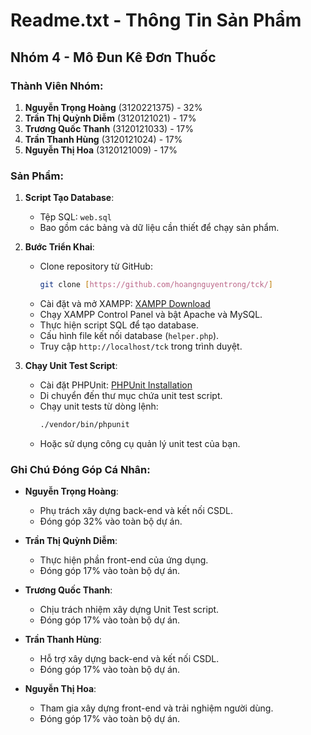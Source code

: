 # Readme.txt - Thông Tin Sản Phẩm

## Nhóm 4 - Mô Đun Kê Đơn Thuốc

### Thành Viên Nhóm:
1. **Nguyễn Trọng Hoàng** (3120221375) - 32%
2. **Trần Thị Quỳnh Diễm** (3120121021) - 17%
3. **Trương Quốc Thanh** (3120121033) - 17%
4. **Trần Thanh Hùng** (3120121024) - 17%
5. **Nguyễn Thị Hoa** (3120121009) - 17%

### Sản Phẩm:
1. **Script Tạo Database**:
   - Tệp SQL: `web.sql`
   - Bao gồm các bảng và dữ liệu cần thiết để chạy sản phẩm.

2. **Bước Triển Khai**:
   - Clone repository từ GitHub:
     ```bash
     git clone [https://github.com/hoangnguyentrong/tck/]
     ```
   - Cài đặt và mở XAMPP: [XAMPP Download](https://www.apachefriends.org/download.html)
   - Chạy XAMPP Control Panel và bật Apache và MySQL.
   - Thực hiện script SQL để tạo database.
   - Cấu hình file kết nối database (`helper.php`).
   - Truy cập `http://localhost/tck` trong trình duyệt.

3. **Chạy Unit Test Script**:
   - Cài đặt PHPUnit: [PHPUnit Installation](https://phpunit.de/getting-started/phpunit-10.html)
   - Di chuyển đến thư mục chứa unit test script.
   - Chạy unit tests từ dòng lệnh:
     ```bash
     ./vendor/bin/phpunit
     ```
   - Hoặc sử dụng công cụ quản lý unit test của bạn.


### Ghi Chú Đóng Góp Cá Nhân:
- **Nguyễn Trọng Hoàng**:
  - Phụ trách xây dựng back-end và kết nối CSDL.
  - Đóng góp 32% vào toàn bộ dự án.
  
- **Trần Thị Quỳnh Diễm**:
  - Thực hiện phần front-end của ứng dụng.
  - Đóng góp 17% vào toàn bộ dự án.

- **Trương Quốc Thanh**:
  - Chịu trách nhiệm xây dựng Unit Test script.
  - Đóng góp 17% vào toàn bộ dự án.

- **Trần Thanh Hùng**:
  - Hỗ trợ xây dựng back-end và kết nối CSDL.
  - Đóng góp 17% vào toàn bộ dự án.

- **Nguyễn Thị Hoa**:
  - Tham gia xây dựng front-end và trải nghiệm người dùng.
  - Đóng góp 17% vào toàn bộ dự án.
